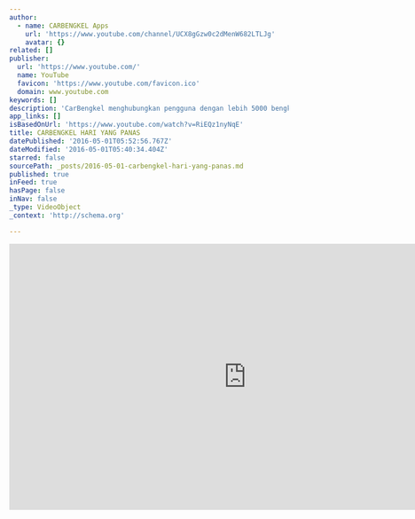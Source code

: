 ```yaml
---
author:
  - name: CARBENGKEL Apps
    url: 'https://www.youtube.com/channel/UCX8gGzw0c2dMenW682LTLJg'
    avatar: {}
related: []
publisher:
  url: 'https://www.youtube.com/'
  name: YouTube
  favicon: 'https://www.youtube.com/favicon.ico'
  domain: www.youtube.com
keywords: []
description: 'CarBengkel menghubungkan pengguna dengan lebih 5000 bengkel-bengkel kereta, trak tunda dan kedai aksesori diseluruh Malaysia. Download aplikasi CarBengkel melalui Playstore atau App store dengan segera. Kepada semua bengkel-bengkel yang ingin menjadi panel, boleh download aplikasi carbengkel dan pohon melalui app. Sebarang pertanyaan, boleh email: admin@carbengkel.com atau hubungi 011 11 11 1619.'
app_links: []
isBasedOnUrl: 'https://www.youtube.com/watch?v=RiEQz1nyNqE'
title: CARBENGKEL HARI YANG PANAS
datePublished: '2016-05-01T05:52:56.767Z'
dateModified: '2016-05-01T05:40:34.404Z'
starred: false
sourcePath: _posts/2016-05-01-carbengkel-hari-yang-panas.md
published: true
inFeed: true
hasPage: false
inNav: false
_type: VideoObject
_context: 'http://schema.org'

---
```

<iframe src="https://cdn.embedly.com/widgets/media.html?src=https%3A%2F%2Fwww.youtube.com%2Fembed%2FRiEQz1nyNqE%3Ffeature%3Doembed&amp;url=https%3A%2F%2Fwww.youtube.com%2Fwatch%3Fv%3DRiEQz1nyNqE&amp;image=https%3A%2F%2Fi.ytimg.com%2Fvi%2FRiEQz1nyNqE%2Fhqdefault.jpg&amp;key=b7d04c9b404c499eba89ee7072e1c4f7&amp;type=text%2Fhtml&amp;schema=youtube" width="854" height="480" scrolling="no" frameborder="0" allowfullscreen="" style=""></iframe>